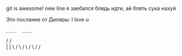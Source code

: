 git is awesome!
new line
я заебался блядь идти, ай блять сука нахуй


Это послание от Диляры:
I love u
   
    ____  ____
   /    \/    \
   |          |
    \        /
     \      /
      \    /
       \  /
        \/
